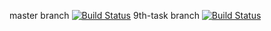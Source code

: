 master branch [![Build Status](https://travis-ci.org/sanjcho/Flashcards.svg?branch=master)](https://travis-ci.org/sanjcho/Flashcards)
9th-task branch [![Build Status](https://travis-ci.org/sanjcho/Flashcards.svg?branch=9th-task)](https://travis-ci.org/sanjcho/Flashcards)